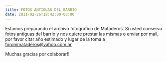 ```yaml
---
title: FOTOS ANTIGUAS DEL BARRIO
date: 2011-02-26T18:42:00-03:00
---
```


 Estamos preparando el archivo fotográfico de Mataderos. Si usted conserva fotos antiguas del barrio y nos quiere prestar las mismas o enviar por mail, por favor citar año estimado y lugar de la toma a forommataderos@yahoo.com.ar

 Muchas gracias por colaborar!!